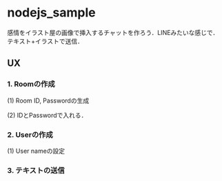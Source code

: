 # nodejs_sample

感情をイラスト屋の画像で挿入するチャットを作ろう．LINEみたいな感じで．テキスト+イラストで送信．

## UX
### 1. Roomの作成 
(1) Room ID, Passwordの生成

(2) IDとPasswordで入れる．

### 2. Userの作成
(1) User nameの設定

### 3. テキストの送信

